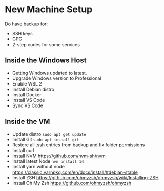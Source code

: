# New Machine Setup

Do have backup for:
- SSH keys
- GPG
- 2-step codes for some services

 ## Inside the Windows Host

- Getting Windows updated to latest.
- Upgrade Windows version to Professional
- Enable WSL 2
- Install Debian distro
- Install Docker
- Install VS Code
- Sync VS Code

 ## Inside the VM

- Update distro `sudo apt get update`
- Install Git `sudo apt install git`
- Restore all .ssh entries from backup and fix folder permissions
- Install curl 
- Install NVM https://github.com/nvm-sh/nvm
- Install latest Node `nvm install 14`
- Install yarn without node https://classic.yarnpkg.com/en/docs/install/#debian-stable
- Install ZSH https://github.com/ohmyzsh/ohmyzsh/wiki/Installing-ZSH
- Install Oh My Zsh https://github.com/ohmyzsh/ohmyzsh
